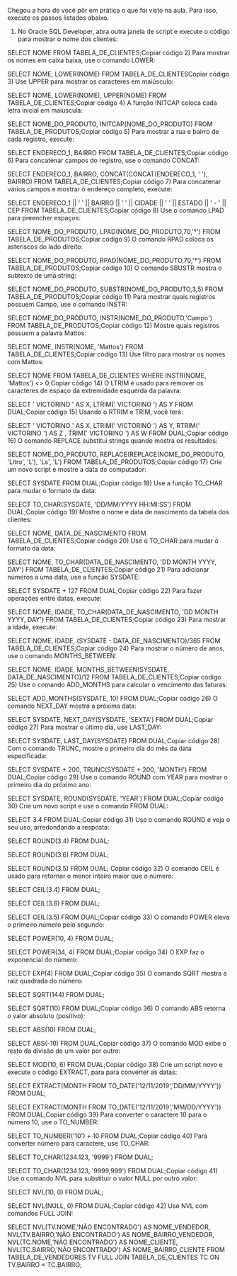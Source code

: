 Chegou a hora de você pôr em prática o que foi visto na aula. Para isso, execute os passos listados abaixo.

1) No Oracle SQL Developer, abra outra janela de script e execute o código para mostrar o nome dos clientes:

SELECT NOME FROM TABELA_DE_CLIENTES;Copiar código
2) Para mostrar os nomes em caixa baixa, use o comando LOWER:

SELECT NOME, LOWER(NOME) FROM TABELA_DE_CLIENTESCopiar código
3) Use UPPER para mostrar os caracteres em maiúsculo:

SELECT NOME, LOWER(NOME), UPPER(NOME) FROM TABELA_DE_CLIENTES;Copiar código
4) A função INITCAP coloca cada letra inicial em maiúscula:

SELECT NOME_DO_PRODUTO, INITCAP(NOME_DO_PRODUTO) FROM TABELA_DE_PRODUTOS;Copiar código
5) Para mostrar a rua e bairro de cada registro, execute:

SELECT ENDERECO_1, BAIRRO FROM TABELA_DE_CLIENTES;Copiar código
6) Para concatenar campos do registro, use o comando CONCAT:

SELECT ENDERECO_1, BAIRRO, CONCAT(CONCAT(ENDERECO_1, ' '), BAIRRO) FROM TABELA_DE_CLIENTES;Copiar código
7) Para concatenar vários campos e mostrar o endereço completo, execute:

SELECT ENDERECO_1 || ' ' || BAIRRO || ' ' || CIDADE || ' ' || ESTADO || ' - ' || CEP FROM TABELA_DE_CLIENTES;Copiar código
8) Use o comando LPAD para preencher espaços:

SELECT NOME_DO_PRODUTO, LPAD(NOME_DO_PRODUTO,70,'*') FROM TABELA_DE_PRODUTOS;Copiar código
9) O comando RPAD coloca os asteriscos do lado direito:

SELECT NOME_DO_PRODUTO, RPAD(NOME_DO_PRODUTO,70,'*') FROM TABELA_DE_PRODUTOS;Copiar código
10) O comando SBUSTR mostra o subtexto de uma string:

SELECT NOME_DO_PRODUTO, SUBSTR(NOME_DO_PRODUTO,3,5) FROM TABELA_DE_PRODUTOS;Copiar código
11) Para mostrar quais registros possuem Campo, use o comando INSTR:

SELECT NOME_DO_PRODUTO, INSTR(NOME_DO_PRODUTO,'Campo') FROM TABELA_DE_PRODUTOS;Copiar código
12) Mostre quais registros possuem a palavra Mattos:

SELECT NOME, INSTR(NOME, 'Mattos') FROM TABELA_DE_CLIENTES;Copiar código
13) Use filtro para mostrar os nomes com Mattos:

SELECT NOME FROM TABELA_DE_CLIENTES WHERE INSTR(NOME, 'Mattos') <> 0;Copiar código
14) O LTRIM é usado para remover os caracteres de espaço da extremidade esquerda da palavra:

SELECT '    VICTORINO   ' AS X, LTRIM('    VICTORINO   ') AS Y FROM DUAL;Copiar código
15) Usando o RTRIM e TRIM, você terá:

SELECT '    VICTORINO   ' AS X, LTRIM('    VICTORINO   ') AS Y, RTRIM('    VICTORINO   ') AS Z 
, TRIM('    VICTORINO   ') AS W FROM DUAL;Copiar código
16) O comando REPLACE substitui strings quando mostra os resultados:

SELECT NOME_DO_PRODUTO, REPLACE(REPLACE(NOME_DO_PRODUTO, 'Litro', 'L'), 'Ls', 'L') FROM TABELA_DE_PRODUTOS;Copiar código
17) Crie um novo script e mostre a data do computador:

SELECT SYSDATE FROM DUAL;Copiar código
18) Use a função TO_CHAR para mudar o formato da data:

SELECT TO_CHAR(SYSDATE, 'DD/MM/YYYY HH:MI:SS') FROM DUAL;Copiar código
19) Mostre o nome e data de nascimento da tabela dos clientes:

SELECT NOME, DATA_DE_NASCIMENTO FROM TABELA_DE_CLIENTES;Copiar código
20) Use o TO_CHAR para mudar o formato da data:

SELECT NOME, TO_CHAR(DATA_DE_NASCIMENTO, 'DD MONTH YYYY, DAY') FROM TABELA_DE_CLIENTES;Copiar código
21) Para adicionar números a uma data, use a função SYSDATE:

SELECT SYSDATE + 127 FROM DUAL;Copiar código
22) Para fazer operações entre datas, execute:

SELECT NOME, IDADE, TO_CHAR(DATA_DE_NASCIMENTO, 'DD MONTH YYYY, DAY') FROM TABELA_DE_CLIENTES;Copiar código
23) Para mostrar a idade, execute:

SELECT NOME, IDADE, (SYSDATE - DATA_DE_NASCIMENTO)/365 FROM TABELA_DE_CLIENTES;Copiar código
24) Para mostrar o número de anos, use o comando MONTHS_BETWEEN:

SELECT NOME, IDADE, MONTHS_BETWEEN(SYSDATE, DATA_DE_NASCIMENTO)/12 FROM TABELA_DE_CLIENTES;Copiar código
25) Use o comando ADD_MONTHS para calcular o vencimento das faturas:

SELECT ADD_MONTHS(SYSDATE, 10) FROM DUAL;Copiar código
26) O comando NEXT_DAY mostra a próxima data:

SELECT SYSDATE, NEXT_DAY(SYSDATE, 'SEXTA') FROM DUAL;Copiar código
27) Para mostrar o último dia, use LAST_DAY:

SELECT SYSDATE, LAST_DAY(SYSDATE) FROM DUAL;Copiar código
28) Com o comando TRUNC, mostre o primeiro dia do mês da data especificada:

SELECT SYSDATE + 200, TRUNC(SYSDATE + 200, 'MONTH') FROM DUAL;Copiar código
29) Use o comando ROUND com YEAR para mostrar o primeiro dia do próximo ano:

SELECT SYSDATE, ROUND(SYSDATE, 'YEAR') FROM DUAL;Copiar código
30) Crie um novo script e use o comando FROM DUAL:

SELECT 3.4 FROM DUAL;Copiar código
31) Use o comando ROUND e veja o seu uso, arredondando a resposta:

SELECT ROUND(3.4) FROM DUAL;

SELECT ROUND(3.6) FROM DUAL;

SELECT ROUND(3.5) FROM DUAL;        Copiar código
32) O comando CEIL é usado para retornar o menor inteiro maior que o número:

SELECT CEIL(3.4) FROM DUAL;

SELECT CEIL(3.6) FROM DUAL;

SELECT CEIL(3.5) FROM DUAL;Copiar código
33) O comando POWER eleva o primeiro número pelo segundo:

SELECT POWER(10, 4) FROM DUAL;

SELECT POWER(34, 4) FROM DUAL;Copiar código
34) O EXP faz o exponencial do número:

SELECT EXP(4) FROM DUAL;Copiar código
35) O comando SQRT mostra a raiz quadrada do número:

SELECT SQRT(144) FROM DUAL;

SELECT SQRT(10) FROM DUAL;Copiar código
36) O comando ABS retorna o valor absoluto (positivo):

SELECT ABS(10) FROM DUAL;

SELECT ABS(-10) FROM DUAL;Copiar código
37) O comando MOD exibe o resto da divisão de um valor por outro:

SELECT MOD(10, 6) FROM DUAL;Copiar código
38) Crie um script novo e execute o código EXTRACT, para para converter as datas:

SELECT EXTRACT(MONTH FROM TO_DATE('12/11/2019','DD/MM/YYYY')) FROM DUAL;

SELECT EXTRACT(MONTH FROM TO_DATE('12/11/2019','MM/DD/YYYY')) FROM DUAL;Copiar código
39) Para converter o caractere 10 para o número 10, use o TO_NUMBER:

SELECT TO_NUMBER('10') + 10 FROM DUAL;Copiar código
40) Para converter número para caractere, use TO_CHAR:

SELECT TO_CHAR(1234.123, '9999') FROM DUAL;

SELECT TO_CHAR(1234.123, '9999,999') FROM DUAL;Copiar código
41) Use o comando NVL para substituir o valor NULL por outro valor:

SELECT NVL(10, 0) FROM DUAL;

SELECT NVL(NULL, 0) FROM DUAL;Copiar código
42) Use NVL com comandos FULL JOIN:

SELECT 
NVL(TV.NOME,'NÃO ENCONTRADO') AS NOME_VENDEDOR,
NVL(TV.BAIRRO,'NÃO ENCONTRADO') AS NOME_BAIRRO_VENDEDOR,
NVL(TC.NOME,'NÃO ENCONTRADO') AS NOME_CLIENTE,
NVL(TC.BAIRRO,'NÃO ENCONTRADO') AS NOME_BAIRRO_CLIENTE
FROM
TABELA_DE_VENDEDORES TV
FULL JOIN
TABELA_DE_CLIENTES TC
ON TV.BAIRRO = TC.BAIRRO;
